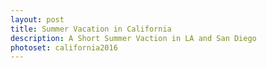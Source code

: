 ```yaml
---
layout: post
title: Summer Vacation in California
description: A Short Summer Vaction in LA and San Diego
photoset: california2016
---
```


